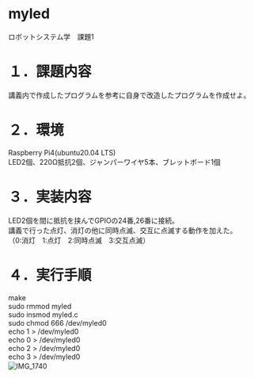 # myled
ロボットシステム学　課題1

# １．課題内容  
講義内で作成したプログラムを参考に自身で改造したプログラムを作成せよ。

# ２．環境  
Raspberry Pi4(ubuntu20.04 LTS)  
LED2個、220Ω抵抗2個、ジャンパーワイヤ5本、ブレットボード1個

# ３．実装内容  
LED2個を間に抵抗を挟んでGPIOの24番,26番に接続。　　  
講義で行った点灯、消灯の他に同時点滅、交互に点滅する動作を加えた。  
（0:消灯　1:点灯　2:同時点滅　3:交互点滅）

# ４．実行手順  
make  
sudo rmmod myled  
sudo insmod myled.c  
sudo chmod 666 /dev/myled0  
echo 1 > /dev/myled0   
echo 0 > /dev/myled0      
echo 2 > /dev/myled0   
echo 3 > /dev/myled0  
![IMG_1740](https://user-images.githubusercontent.com/75220169/101297701-b093d080-386d-11eb-8dc5-57bf0c2bb88c.JPG)
　
